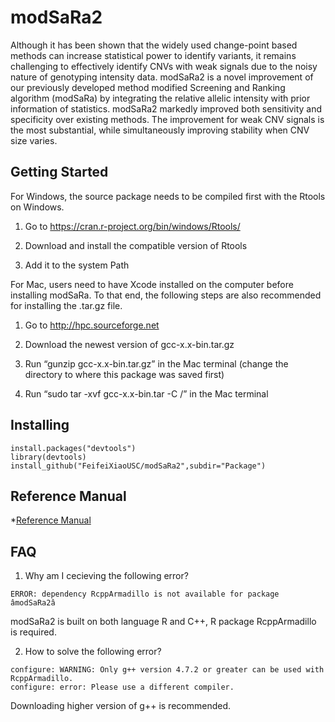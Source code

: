 # modSaRa2
Although it has been shown that the widely used change-point based methods can increase statistical power to identify variants, it remains challenging to effectively identify CNVs with weak signals due to the noisy nature of genotyping intensity data. modSaRa2 is a novel improvement of our previously developed method modified Screening and Ranking algorithm (modSaRa) by integrating the relative allelic intensity with prior information of statistics. modSaRa2 markedly improved both sensitivity and specificity over existing methods. The improvement for weak CNV signals is the most substantial, while simultaneously improving stability when CNV size varies. 
## Getting Started
For Windows, the source package needs to be compiled first with the Rtools on Windows. 

1. Go to https://cran.r-project.org/bin/windows/Rtools/ 

2. Download and install the compatible version of Rtools

3. Add it to the system Path

For Mac, users need to have Xcode installed on the computer before installing modSaRa. To that end, the following steps are also recommended for installing the .tar.gz file.

1. Go to http://hpc.sourceforge.net

2. Download the newest version of gcc-x.x-bin.tar.gz

3. Run “gunzip gcc-x.x-bin.tar.gz” in the Mac terminal (change the directory to where this package was saved first)

4. Run “sudo tar -xvf gcc-x.x-bin.tar -C /” in the Mac terminal 
## Installing
```
install.packages("devtools")
library(devtools)
install_github("FeifeiXiaoUSC/modSaRa2",subdir="Package")
```
## Reference Manual
*[Reference Manual](https://github.com/FeifeiXiaoUSC/modSaRa2/blob/master/modSaRa2-manual.pdf)

## FAQ
1. Why am I cecieving the following error?
```
ERROR: dependency RcppArmadillo is not available for package âmodSaRa2â
```
modSaRa2 is built on both language R and C++, R package RcppArmadillo is required. 

2. How to solve the following error?
```
configure: WARNING: Only g++ version 4.7.2 or greater can be used with RcppArmadillo.
configure: error: Please use a different compiler.
```
Downloading higher version of g++ is recommended. 

